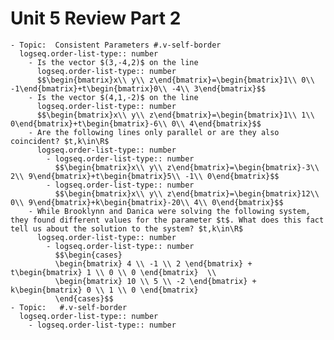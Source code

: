 # Unit 5 Review Part 2
	- Topic:  Consistent Parameters #.v-self-border
	  logseq.order-list-type:: number
		- Is the vector $(3,-4,2)$ on the line
		  logseq.order-list-type:: number
		  $$\begin{bmatrix}x\\ y\\ z\end{bmatrix}=\begin{bmatrix}1\\ 0\\ -1\end{bmatrix}+t\begin{bmatrix}0\\ -4\\ 3\end{bmatrix}$$
		- Is the vector $(4,1,-2)$ on the line
		  logseq.order-list-type:: number
		  $$\begin{bmatrix}x\\ y\\ z\end{bmatrix}=\begin{bmatrix}1\\ 1\\ 0\end{bmatrix}+t\begin{bmatrix}-6\\ 0\\ 4\end{bmatrix}$$
		- Are the following lines only parallel or are they also coincident? $t,k\in\R$
		  logseq.order-list-type:: number
			- logseq.order-list-type:: number
			  $$\begin{bmatrix}x\\ y\\ z\end{bmatrix}=\begin{bmatrix}-3\\ 2\\ 9\end{bmatrix}+t\begin{bmatrix}5\\ -1\\ 0\end{bmatrix}$$
			- logseq.order-list-type:: number
			  $$\begin{bmatrix}x\\ y\\ z\end{bmatrix}=\begin{bmatrix}12\\ 0\\ 9\end{bmatrix}+k\begin{bmatrix}-20\\ 4\\ 0\end{bmatrix}$$
		- While Brooklynn and Danica were solving the following system, they found different values for the parameter $t$. What does this fact tell us about the solution to the system? $t,k\in\R$
		  logseq.order-list-type:: number
			- logseq.order-list-type:: number
			  $$\begin{cases}
			  \begin{bmatrix} 4 \\ -1 \\ 2 \end{bmatrix} + t\begin{bmatrix} 1 \\ 0 \\ 0 \end{bmatrix}  \\
			  \begin{bmatrix} 10 \\ 5 \\ -2 \end{bmatrix} + k\begin{bmatrix} 0 \\ 1 \\ 0 \end{bmatrix}  
			  \end{cases}$$
	- Topic:   #.v-self-border
	  logseq.order-list-type:: number
		- logseq.order-list-type:: number